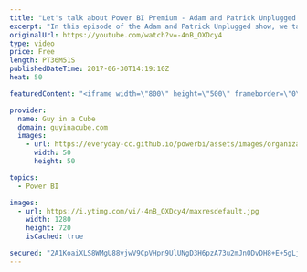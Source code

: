 ```yaml
---
title: "Let's talk about Power BI Premium - Adam and Patrick Unplugged [EP4]"
excerpt: "In this episode of the Adam and Patrick Unplugged show, we talk about some travel updates, ragged hierarchies and a lot about Power BI Premium.  Travel Update - 0:39  Ragged hierarchies - 2:15  Power BI Premium - 8:12  Travel stories - 33:27  LET'S CONNECT!  Guy in a Cube -- https://guyinacube.com --"
originalUrl: https://youtube.com/watch?v=-4nB_OXDcy4
type: video
price: Free
length: PT36M51S
publishedDateTime: 2017-06-30T14:19:10Z
heat: 50

featuredContent: "<iframe width=\"800\" height=\"500\" frameborder=\"0\" src=\"https://www.youtube.com/embed/-4nB_OXDcy4\" allow=\"accelerometer; autoplay; encrypted-media; gyroscope; picture-in-picture\" allowfullscreen></iframe>"

provider:
  name: Guy in a Cube
  domain: guyinacube.com
  images:
    - url: https://everyday-cc.github.io/powerbi/assets/images/organizations/guyinacube.com-50x50.jpg
      width: 50
      height: 50

topics:
  - Power BI

images:
  - url: https://i.ytimg.com/vi/-4nB_OXDcy4/maxresdefault.jpg
    width: 1280
    height: 720
    isCached: true

secured: "2A1KoaiXLS8WMgU88vjwV9CpVHpn9UlUNgD3H6pzA73u2mJnODvDH8+E+5gLjZe6moPlZYt4I9bwXhtk0EcKCn1U6CBhh0XpSwmo7xc8lYnB7lG3QMkUAglcI/1wQTtcYJsHjgdMsPhECbkaccmrUJbE9l/AV+wDMGQ55/ukOYCRkRK34NsikWKMK9n+0FckDJ2aV9MLHtIfTbbRoAjJst5t9VbrTU9NAa5qKpxpLV9Sbbm3e0rwNwrNjTQfPtU1fk4ccyarkKlVRWC0qxO9JdilNXZIaJkX5aV7hv6yXcGX+i/nIfRAw1NjZ5p04tzZNneTVVQuMwkyMHSIwThefoAaVBh6tbARyHzGZKEHwGW2exfrxNUFud+/WdZfVOCErmO0DswBf/g41YOe9Jnzn65khADJNWFFbfrFOG/ET3o=;Rz4eRqglIvDyzXVAKbJ5Cw=="
---
```


